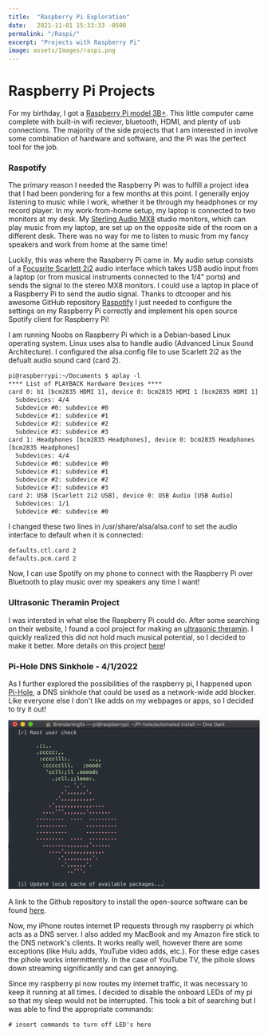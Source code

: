 ```yaml
---
title:  "Raspberry Pi Exploration"
date:   2021-11-01 15:33:33 -0500
permalink: "/Raspi/"
excerpt: "Projects with Raspberry Pi"
image: assets/Images/raspi.png
---
```


# Raspberry Pi Projects
For my birthday, I got a [Raspberry Pi model 3B+](https://www.raspberrypi.com/products/raspberry-pi-3-model-b-plus/). This little computer came complete with built-in wifi reciever, bluetooth, HDMI, and plenty of usb connections. The majority of the side projects that I am interested in involve some combination of hardware and software, and the Pi was the perfect tool for the job. 

### Raspotify
The primary reason I needed the Raspberry Pi was to fulfill a project idea that I had been pondering for a few months at this point. I generally enjoy listening to music while I work, whether it be through my headphones or my record player. In my work-from-home setup, my laptop is connected to two monitors at my desk. My [Sterling Audio MX8](https://sterlingaudio.net/sterling-mx8-studio-monitors/) studio monitors, which can play music from my laptop, are set up on the opposite side of the room on a different desk. There was no way for me to listen to music from my fancy speakers and work from home at the same time! 

Luckily, this was where the Raspberry Pi came in. My audio setup consists of a [Focusrite Scarlett 2i2](https://focusrite.com/en/usb-audio-interface/scarlett/scarlett-2i2) audio interface which takes USB audio input from a laptop (or from musical instruments connected to the 1/4" ports) and sends the signal to the stereo MX8 monitors. I could use a laptop in place of a Raspberry Pi to send the audio signal. Thanks to dtcooper and his awesome GitHub repository [Raspotify](https://github.com/dtcooper/raspotify) I just needed to configure the settings on my Raspberry Pi correctly and implement his open source Spotify client for Raspberry Pi! 

I am running Noobs on Raspberry Pi which is a Debian-based Linux operating system. Linux uses alsa to handle audio (Advanced Linux Sound Architecture). I configured the alsa.config file to use Scarlett 2i2 as the defualt audio sound card (card 2).

```
pi@raspberrypi:~/Documents $ aplay -l
**** List of PLAYBACK Hardware Devices ****
card 0: b1 [bcm2835 HDMI 1], device 0: bcm2835 HDMI 1 [bcm2835 HDMI 1]
  Subdevices: 4/4
  Subdevice #0: subdevice #0
  Subdevice #1: subdevice #1
  Subdevice #2: subdevice #2
  Subdevice #3: subdevice #3
card 1: Headphones [bcm2835 Headphones], device 0: bcm2835 Headphones [bcm2835 Headphones]
  Subdevices: 4/4
  Subdevice #0: subdevice #0
  Subdevice #1: subdevice #1
  Subdevice #2: subdevice #2
  Subdevice #3: subdevice #3
card 2: USB [Scarlett 2i2 USB], device 0: USB Audio [USB Audio]
  Subdevices: 1/1
  Subdevice #0: subdevice #0
  ```
  
I changed these two lines in /usr/share/alsa/alsa.conf to set the audio interface to default when it is connected: 

  ```
defaults.ctl.card 2
defaults.pcm.card 2
```

Now, I can use Spotify on my phone to connect with the Raspberry Pi over Bluetooth to play music over my speakers any time I want!


### Ultrasonic Theramin Project
I was intersted in what else the Raspberry Pi could do. After some searching on their website, I found a cool project for making an [ultrasonic theramin](https://projects.raspberrypi.org/en/projects/ultrasonic-theremin/7). I quickly realized this did not hold much musical potential, so I decided to make it better. More details on this project [here](https://bji219.github.io/UltrasonicSynth/)!

### Pi-Hole DNS Sinkhole - 4/1/2022
As I further explored the possibilities of the raspberry pi, I happened upon [Pi-Hole](https://pi-hole.net/), a DNS sinkhole that could be used as a network-wide add blocker. Like everyone else I don't like adds on my webpages or apps, so I decided to try it out!

![](/assets/Images/Raspi/pihole_install.png)

A link to the Github repository to install the open-source software can be found [here](https://github.com/pi-hole/pi-hole/#one-step-automated-install). 

Now, my iPhone routes internet IP requests through my raspberry pi which acts as a DNS server. I also added my MacBook and my Amazon fire stick to the DNS network's clients. It works really well, however there are some exceptions (like Hulu adds, YouTube video adds, etc.). For these edge cases the pihole works intermittently. In the case of YouTube TV, the pihole slows down streaming significantly and can get annoying. 

Since my raspberry pi now routes my internet traffic, it was necessary to keep it running at all times. I decided to disable the onboard LEDs of my pi so that my sleep would not be interrupted. This took a bit of searching but I was able to find the appropriate commands: 

```
# insert commands to turn off LED's here
```

